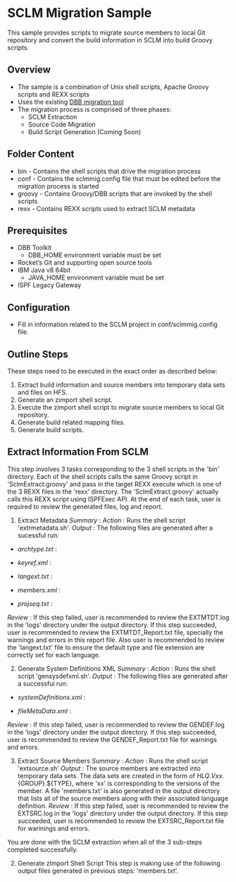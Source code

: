 
# SCLM Migration Sample
This sample provides scripts to migrate source members to local Git repository and convert the build information in SCLM into build Groovy scripts.

## Overview
* The sample is a combination of Unix shell scripts, Apache Groovy scripts and REXX scripts
* Uses the existing [DBB migration tool](https://www.ibm.com/support/knowledgecenter/SS6T76_1.0.2/migration.html)
* The migration process is comprised of three phases:
    * SCLM Extraction
    * Source Code Migration
    * Build Script Generation (Coming Soon)

## Folder Content
* bin - Contains the shell scripts that drive the migration process
* conf - Contains the sclmmig.config file that must be edited before the migration process is started
* groovy - Contains Groovy/DBB scripts that are invoked by the shell scripts
* rexx - Contains REXX scripts used to extract SCLM metadata

## Prerequisites
* DBB Toolkit
    * DBB_HOME environment variable must be set
* Rocket’s Git and supporting open source tools
* IBM Java v8 64bit
    * JAVA_HOME environment variable must be set
* ISPF Legacy Gateway

## Configuration
* Fill in information related to the SCLM project in conf/sclmmig.config file.

## Outline Steps
These steps need to be executed in the exact order as described below:
1. Extract build information and source members into temporary data sets and files on HFS.
2. Generate an zimport shell script.
3. Execute the zimport shell script to migrate source members to local Git repository.
4. Generate build related mapping files.
5. Generate build scripts.

## Extract Information From SCLM
This step involves 3 tasks corresponding to the 3 shell scripts in the 'bin' directory.
Each of the shell scripts calls the same Groovy script in 'SclmExtract.groovy' and pass in
the target REXX execute which is one of the 3 REXX files in the 'rexx' directory.  The 'SclmExtract.groovy'
actually calls this REXX script using ISPFExec API. At the end of each task, user is required
to review the generated files, log and report.

1. Extract Metadata
*Summary* : 
*Action* : Runs the shell script 'extrmetadata.sh'.
*Output* : The following files are generated after a sucessful run:
* *archtype.txt* : 

* *keyref.xml* : 

* *langext.txt* : 

* *members.xml* :

* *projseq.txt* :

*Review* : If this step failed, user is recommended to review the EXTMTDT.log in the 'logs'
directory under the output directory.  If this step succeeded, user is recommended to review
the EXTMTDT_Report.txt file, specially the warnings and errors in this report file. Also user
is recommended to review the 'langext.txt' file to ensure the default type and file extension
are correctly set for each language.

2. Generate System Definitions XML
*Summary* :
*Action* : Runs the shell script 'gensysdefxml.sh'.
*Output* : The following files are generated after a successful run:
* *systemDefinitions.xml* :

* *fileMetaData.xml* :

*Review* : If this step failed, user is recommended to review the GENDEF.log in the 'logs'
directory under the output directory. If this step succeeded, user is recommended to review
the GENDEF_Report.txt file for warnings and errors.  

3. Extract Source Members
*Summary* :
*Action* : Runs the shell script 'extsource.sh'
*Output* : The source members are extracted into temporary data sets. The data sets are 
created in the form of ${HLQ}.Vxx.${GROUP}.${TYPE}, where 'xx' is corresponding to the
versions of the member. A file 'members.txt' is also generated in the output directory
that lists all of the source members along with their associated language definition.
*Review* : If this step failed, user is recommended to review the EXTSRC.log in the 'logs'
directory under the output directory. If this step succeeded, user is recommended to review
the EXTSRC_Report.txt file for warinings and errors.    

You are done with the SCLM extraction when all of the 3 sub-steps completed successfully.

2. Generate zImport Shell Script
This step is making use of the following output files generated in previous steps:
'members.txt'.  



